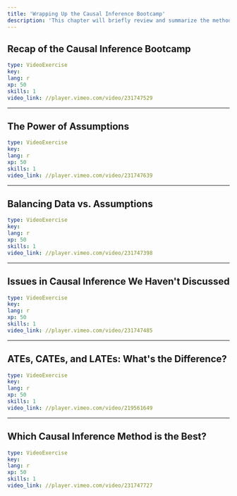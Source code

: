 ```yaml
---
title: 'Wrapping Up the Causal Inference Bootcamp'
description: 'This chapter will briefly review and summarize the methods and arguments for the different causal inference methods covered across the Bootcamp'
---
```


## Recap of the Causal Inference Bootcamp
```yaml
type: VideoExercise
key: 
lang: r
xp: 50
skills: 1
video_link: //player.vimeo.com/video/231747529
```


---

## The Power of Assumptions
```yaml
type: VideoExercise
key: 
lang: r
xp: 50
skills: 1
video_link: //player.vimeo.com/video/231747639
```



---

## Balancing Data vs. Assumptions
```yaml
type: VideoExercise
key: 
lang: r
xp: 50
skills: 1
video_link: //player.vimeo.com/video/231747398
```



---

## Issues in Causal Inference We Haven't Discussed
```yaml
type: VideoExercise
key: 
lang: r
xp: 50
skills: 1
video_link: //player.vimeo.com/video/231747485
```



---

## ATEs, CATEs, and LATEs: What's the Difference?
```yaml
type: VideoExercise
key: 
lang: r
xp: 50
skills: 1
video_link: //player.vimeo.com/video/219561649
```



---

## Which Causal Inference Method is the Best?
```yaml
type: VideoExercise
key: 
lang: r
xp: 50
skills: 1
video_link: //player.vimeo.com/video/231747727
```
